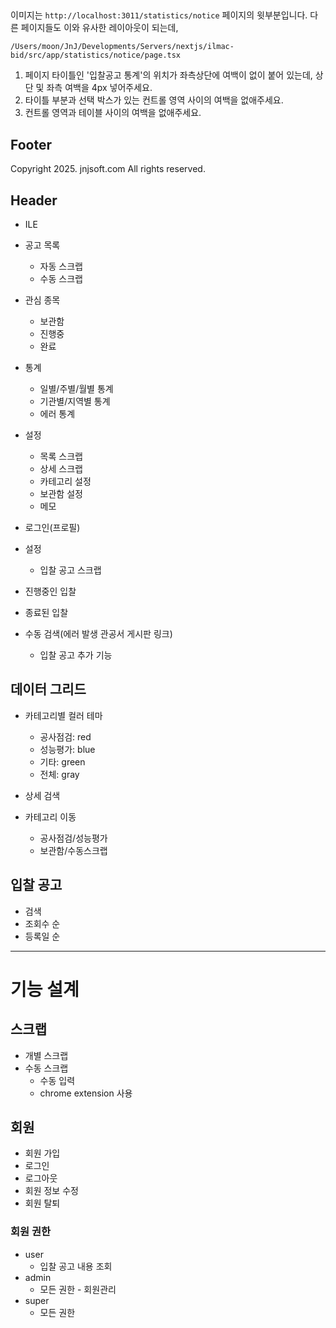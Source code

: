 ##

이미지는 `http://localhost:3011/statistics/notice` 페이지의 윗부분입니다. 다른 페이지들도 이와 유사한 레이아웃이 되는데,

`/Users/moon/JnJ/Developments/Servers/nextjs/ilmac-bid/src/app/statistics/notice/page.tsx`

1. 페이지 타이틀인 '입찰공고 통계'의 위치가 좌측상단에 여백이 없이 붙어 있는데, 상단 및 좌측 여백을 4px 넣어주세요.
2. 타이틀 부분과 선택 박스가 있는 컨트롤 영역 사이의 여백을 없애주세요.
3. 컨트롤 영역과 테이블 사이의 여백을 없애주세요.


## Footer

Copyright 2025. jnjsoft.com All rights reserved.

## Header

- ILE
- 공고 목록
  - 자동 스크랩
  - 수동 스크랩
- 관심 종목
  - 보관함
  - 진행중
  - 완료

- 통계
  - 일별/주별/월별 통계
  - 기관별/지역별 통계
  - 에러 통계

- 설정
  - 목록 스크랩
  - 상세 스크랩
  - 카테고리 설정
  - 보관함 설정
  - 메모

- 로그인(프로필)
- 설정


  - 입찰 공고 스크랩
- 진행중인 입찰
- 종료된 입찰
- 수동 검색(에러 발생 관공서 게시판 링크)
  - 입찰 공고 추가 기능



## 데이터 그리드
- 카테고리별 컬러 테마
  - 공사점검: red
  - 성능평가: blue
  - 기타: green
  - 전체: gray

- 상세 검색

- 카테고리 이동
  - 공사점검/성능평가
  - 보관함/수동스크랩

## 입찰 공고

- 검색
- 조회수 순
- 등록일 순


---

# 기능 설계
## 스크랩
- 개별 스크랩
- 수동 스크랩
  - 수동 입력
  - chrome extension 사용

## 회원
- 회원 가입
- 로그인
- 로그아웃
- 회원 정보 수정
- 회원 탈퇴

### 회원 권한
- user
  - 입찰 공고 내용 조회
- admin
  - 모든 권한 - 회원관리
- super
  - 모든 권한
